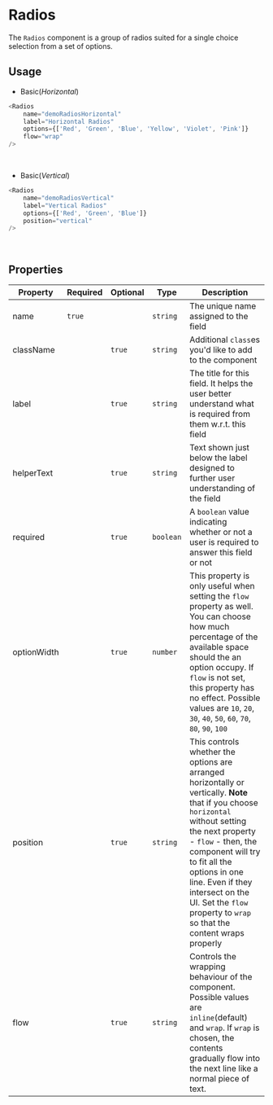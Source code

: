 # Radios

The `Radios` component is a group of radios suited for a single choice selection from a set of options.

## Usage

- Basic(_Horizontal_)

```js
<Radios
	name="demoRadiosHorizontal"
	label="Horizontal Radios"
	options={['Red', 'Green', 'Blue', 'Yellow', 'Violet', 'Pink']}
	flow="wrap"
/>
```

<br />

- Basic(_Vertical_)

```js
<Radios
	name="demoRadiosVertical"
	label="Vertical Radios"
	options={['Red', 'Green', 'Blue']}
	position="vertical"
/>
```

<br />

## Properties

| Property    | Required | Optional | Type      | Description                                                                                                                                                                                                                                                                                                                              |
| ----------- | -------- | -------- | --------- | ---------------------------------------------------------------------------------------------------------------------------------------------------------------------------------------------------------------------------------------------------------------------------------------------------------------------------------------- |
| name        | `true`   |          | `string`  | The unique name assigned to the field                                                                                                                                                                                                                                                                                                    |
| className   |          | `true`   | `string`  | Additional `class`es you'd like to add to the component                                                                                                                                                                                                                                                                                  |
| label       |          | `true`   | `string`  | The title for this field. It helps the user better understand what is required from them w.r.t. this field                                                                                                                                                                                                                               |
| helperText  |          | `true`   | `string`  | Text shown just below the label designed to further user understanding of the field                                                                                                                                                                                                                                                      |
| required    |          | `true`   | `boolean` | A `boolean` value indicating whether or not a user is required to answer this field or not                                                                                                                                                                                                                                               |
| optionWidth |          | `true`   | `number`  | This property is only useful when setting the `flow` property as well. You can choose how much percentage of the available space should the an option occupy. If `flow` is not set, this property has no effect. Possible values are `10`, `20`, `30`, `40`, `50`, `60`, `70`, `80`, `90`, `100`                                         |
| position    |          | `true`   | `string`  | This controls whether the options are arranged horizontally or vertically. **Note** that if you choose `horizontal` without setting the next property - `flow` - then, the component will try to fit all the options in one line. Even if they intersect on the UI. Set the `flow` property to `wrap` so that the content wraps properly |
| flow        |          | `true`   | `string`  | Controls the wrapping behaviour of the component. Possible values are `inline`(default) and `wrap`. If `wrap` is chosen, the contents gradually flow into the next line like a normal piece of text.                                                                                                                                     |
